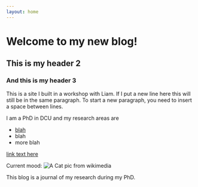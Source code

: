 ```yaml
---
layout: home 
---
```


# Welcome to my new blog!

## This is my header 2

### And this is my header 3

This is a site I built in a workshop with Liam.
If I put a new line here this will still be in the same paragraph. To start a new paragraph, you need to insert a space between lines.

I am a PhD in DCU and my research areas are 
* [blah](link.url)
* blah
* more blah

[link text here](link.url)

Current mood:
![A Cat pic from wikimedia](https://upload.wikimedia.org/wikipedia/commons/3/35/Angry_tiger.jpg)

This blog is a journal of my research during my PhD.
